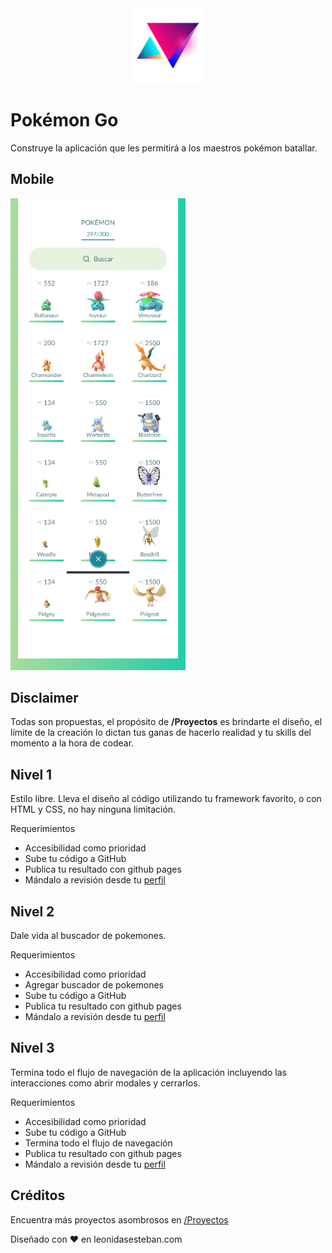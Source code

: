 <div align="center">
<img width="120px"  src="https://raw.githubusercontent.com/no-te-rindas/logo/main/Logo/LeonidasEsteban-destello-envolvente-cuadrada.png" />
</div>

# Pokémon Go

Construye la aplicación que les permitirá a los maestros pokémon batallar.

## Mobile

<img width="280px"  src="https://github.com/no-te-rindas/imagenes/blob/main/Readmes/pokemon-go/pokemonGo-mobile.png?raw=true" />

## Disclaimer

Todas son propuestas, el propósito de **/Proyectos** es brindarte el diseño, el límite de la creación lo dictan tus ganas de hacerlo realidad y tu skills del momento a la hora de codear.

## Nivel 1

Estilo libre. Lleva el diseño al código utilizando tu framework favorito, o con HTML y CSS, no hay ninguna limitación.

Requerimientos

- Accesibilidad como prioridad
- Sube tu código a GitHub
- Publica tu resultado con github pages
- Mándalo a revisión desde tu [perfil](https://leonidasesteban.com/estudiante)

## Nivel 2

Dale vida al buscador de pokemones.

Requerimientos

- Accesibilidad como prioridad
- Agregar buscador de pokemones
- Sube tu código a GitHub
- Publica tu resultado con github pages
- Mándalo a revisión desde tu [perfil](https://leonidasesteban.com/estudiante)

## Nivel 3

Termina todo el flujo de navegación de la aplicación incluyendo las interacciones como abrir modales y cerrarlos.

Requerimientos

- Accesibilidad como prioridad
- Sube tu código a GitHub
- Termina todo el flujo de navegación
- Publica tu resultado con github pages
- Mándalo a revisión desde tu [perfil](https://leonidasesteban.com/estudiante)

## Créditos

Encuentra más proyectos asombrosos en [/Proyectos](https://leonidasesteban.com/proyectos)

Diseñado con ♥️ en leonidasesteban.com
